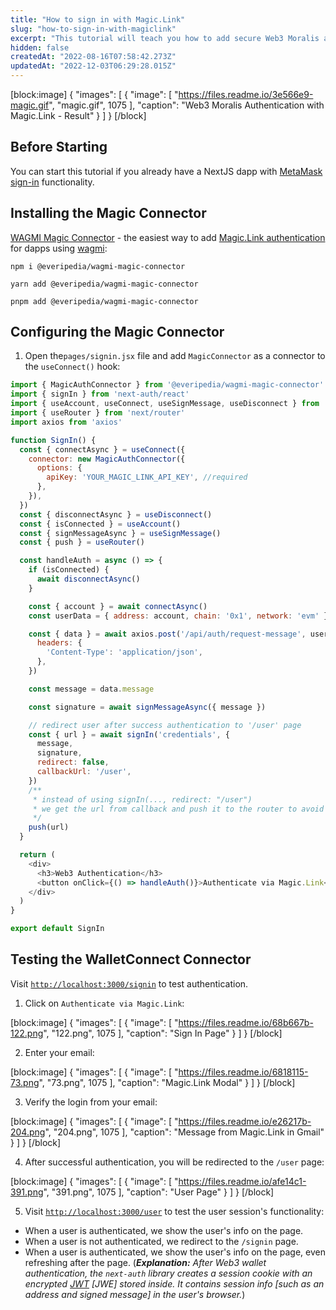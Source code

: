 ```yaml
---
title: "How to sign in with Magic.Link"
slug: "how-to-sign-in-with-magiclink"
excerpt: "This tutorial will teach you how to add secure Web3 Moralis authentication to your NextJS application by walking you through the task of creating a full-stack Web3 authentication solution using the popular NextJS framework."
hidden: false
createdAt: "2022-08-16T07:58:42.273Z"
updatedAt: "2022-12-03T06:29:28.015Z"
---
```

[block:image]
{
  "images": [
    {
      "image": [
        "https://files.readme.io/3e566e9-magic.gif",
        "magic.gif",
        1075
      ],
      "caption": "Web3 Moralis Authentication with Magic.Link - Result"
    }
  ]
}
[/block]

## Before Starting

You can start this tutorial if you already have a NextJS dapp with [MetaMask sign-in](doc:sign-in-with-metamask) functionality. 

## Installing the Magic Connector

[WAGMI Magic Connector](https://www.npmjs.com/package/@everipedia/wagmi-magic-connector) - the easiest way to add [Magic.Link authentication](https://magic.link/auth) for dapps using [wagmi](https://wagmi.sh/): 

```text npm
npm i @everipedia/wagmi-magic-connector
```
```text yarn
yarn add @everipedia/wagmi-magic-connector
```
```text pnpm
pnpm add @everipedia/wagmi-magic-connector
```



## Configuring the Magic Connector

1. Open the`pages/signin.jsx` file and add `MagicConnector` as a connector to the `useConnect()` hook:

```javascript
import { MagicAuthConnector } from '@everipedia/wagmi-magic-connector'
import { signIn } from 'next-auth/react'
import { useAccount, useConnect, useSignMessage, useDisconnect } from 'wagmi'
import { useRouter } from 'next/router'
import axios from 'axios'

function SignIn() {
  const { connectAsync } = useConnect({
    connector: new MagicAuthConnector({
      options: {
        apiKey: 'YOUR_MAGIC_LINK_API_KEY', //required
      },
    }),
  })
  const { disconnectAsync } = useDisconnect()
  const { isConnected } = useAccount()
  const { signMessageAsync } = useSignMessage()
  const { push } = useRouter()

  const handleAuth = async () => {
    if (isConnected) {
      await disconnectAsync()
    }

    const { account } = await connectAsync()
    const userData = { address: account, chain: '0x1', network: 'evm' }

    const { data } = await axios.post('/api/auth/request-message', userData, {
      headers: {
        'Content-Type': 'application/json',
      },
    })

    const message = data.message

    const signature = await signMessageAsync({ message })

    // redirect user after success authentication to '/user' page
    const { url } = await signIn('credentials', {
      message,
      signature,
      redirect: false,
      callbackUrl: '/user',
    })
    /**
     * instead of using signIn(..., redirect: "/user")
     * we get the url from callback and push it to the router to avoid page refreshing
     */
    push(url)
  }

  return (
    <div>
      <h3>Web3 Authentication</h3>
      <button onClick={() => handleAuth()}>Authenticate via Magic.Link</button>
    </div>
  )
}

export default SignIn
```



## Testing the WalletConnect Connector

Visit [`http://localhost:3000/signin`](http://localhost:3000/signin) to test authentication.

1. Click on `Authenticate via Magic.Link`:

[block:image]
{
  "images": [
    {
      "image": [
        "https://files.readme.io/68b667b-122.png",
        "122.png",
        1075
      ],
      "caption": "Sign In Page"
    }
  ]
}
[/block]

2. Enter your email:

[block:image]
{
  "images": [
    {
      "image": [
        "https://files.readme.io/6818115-73.png",
        "73.png",
        1075
      ],
      "caption": "Magic.Link Modal"
    }
  ]
}
[/block]

3. Verify the login from your email:

[block:image]
{
  "images": [
    {
      "image": [
        "https://files.readme.io/e26217b-204.png",
        "204.png",
        1075
      ],
      "caption": "Message from Magic.Link in Gmail"
    }
  ]
}
[/block]

4. After successful authentication, you will be redirected to the `/user` page:

[block:image]
{
  "images": [
    {
      "image": [
        "https://files.readme.io/afe14c1-391.png",
        "391.png",
        1075
      ],
      "caption": "User Page"
    }
  ]
}
[/block]

5. Visit [`http://localhost:3000/user`](http://localhost:3000/user) to test the user session's functionality: 

- When a user is authenticated, we show the user's info on the page.
- When a user is not authenticated, we redirect to the `/signin` page. 
- When a user is authenticated, we show the user's info on the page, even refreshing after the page. (_**Explanation:** After Web3 wallet authentication, the `next-auth` library creates a session cookie with an encrypted [JWT](https://jwt.io/introduction) [JWE] stored inside. It contains session info [such as an address and signed message] in the user's browser._)